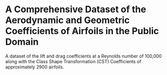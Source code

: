 # A Comprehensive Dataset of the Aerodynamic and Geometric Coefficients of Airfoils in the Public Domain
<p> A dataset of the lift and drag coefficients at a Reynolds number of 100,000 along with the Class Shape Transformation (CST) Coefficients of approximately 2900 airfoils.</p>
